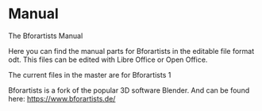 # Manual
The Bforartists Manual

Here you can find the manual parts for Bforartists in the editable file format odt. This files can be edited with Libre Office or Open Office.

The current files in the master are for Bforartists 1

Bforartists is a fork of the popular 3D software Blender. And can be found here: https://www.bforartists.de/

